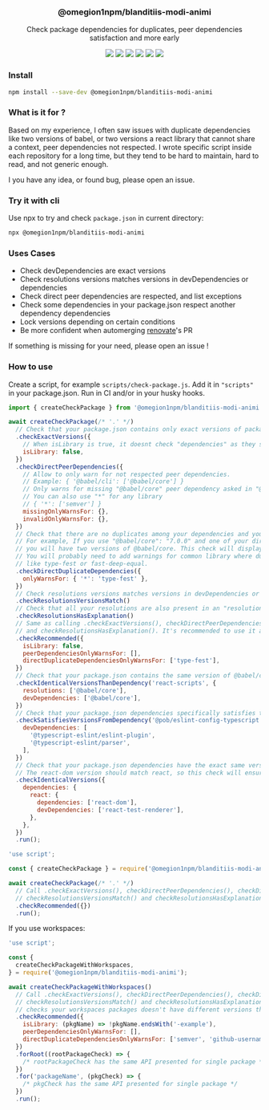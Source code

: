 <h3 align="center">
  @omegion1npm/blanditiis-modi-animi
</h3>

<p align="center">
  Check package dependencies for duplicates, peer dependencies satisfaction and more early
</p>

<p align="center">
  <a href="https://npmjs.org/package/@omegion1npm/blanditiis-modi-animi"><img src="https://img.shields.io/npm/v/@omegion1npm/blanditiis-modi-animi.svg?style=flat-square"></a>
  <a href="https://npmjs.org/package/@omegion1npm/blanditiis-modi-animi"><img src="https://img.shields.io/npm/dw/@omegion1npm/blanditiis-modi-animi.svg?style=flat-square"></a>
  <a href="https://npmjs.org/package/@omegion1npm/blanditiis-modi-animi"><img src="https://img.shields.io/node/v/@omegion1npm/blanditiis-modi-animi.svg?style=flat-square"></a>
  <a href="https://npmjs.org/package/@omegion1npm/blanditiis-modi-animi"><img src="https://img.shields.io/npm/types/@omegion1npm/blanditiis-modi-animi.svg?style=flat-square"></a>
  <a href="https://codecov.io/gh/christophehurpeau/@omegion1npm/blanditiis-modi-animi"><img src="https://img.shields.io/codecov/c/github/christophehurpeau/@omegion1npm/blanditiis-modi-animi/master.svg?style=flat-square"></a>
  <a href="https://christophehurpeau.github.io/@omegion1npm/blanditiis-modi-animi/"><img src="https://img.shields.io/website.svg?down_color=lightgrey&down_message=offline&up_color=blue&up_message=online&url=https%3A%2F%2Fchristophehurpeau.github.io%2F@omegion1npm/blanditiis-modi-animi%2F?style=flat-square"></a>
</p>

### Install

```sh
npm install --save-dev @omegion1npm/blanditiis-modi-animi
```

### What is it for ?

Based on my experience, I often saw issues with duplicate dependencies like two versions of babel, or two versions a react library that cannot share a context, peer dependencies not respected. I wrote specific script inside each repository for a long time, but they tend to be hard to maintain, hard to read, and not generic enough.

I you have any idea, or found bug, please open an issue.

### Try it with cli

Use npx to try and check `package.json` in current directory:

```bash
npx @omegion1npm/blanditiis-modi-animi
```

### Uses Cases

- Check devDependencies are exact versions
- Check resolutions versions matches versions in devDependencies or dependencies
- Check direct peer dependencies are respected, and list exceptions
- Check some dependencies in your package.json respect another dependency dependencies
- Lock versions depending on certain conditions
- Be more confident when automerging [renovate](https://www.whitesourcesoftware.com/free-developer-tools/renovate)'s PR

If something is missing for your need, please open an issue !

### How to use

Create a script, for example `scripts/check-package.js`. Add it in `"scripts"` in your package.json. Run in CI and/or in your husky hooks.

```js
import { createCheckPackage } from '@omegion1npm/blanditiis-modi-animi';

await createCheckPackage(/* '.' */)
  // Check that your package.json contains only exact versions of package, not range.
  .checkExactVersions({
    // When isLibrary is true, it doesnt check "dependencies" as they should mostly have a range, not an exact version
    isLibrary: false,
  })
  .checkDirectPeerDependencies({
    // Allow to only warn for not respected peer dependencies.
    // Example: { '@babel/cli': ['@babel/core'] }
    // Only warns for missing "@babel/core" peer dependency asked in "@babel/cli".
    // You can also use "*" for any library
    // { '*': ['semver'] }
    missingOnlyWarnsFor: {},
    invalidOnlyWarnsFor: {},
  })
  // Check that there are no duplicates among your dependencies and your devDependencies.
  // For example, If you use "@babel/core": "7.0.0" and one of your direct dependency requires "^7.0.1" (in dependencies, not peerDependency)
  // you will have two versions of @babel/core. This check will display an error that can be changed to a warning.
  // You will probably need to add warnings for common library where duplicate have low impact,
  // like type-fest or fast-deep-equal.
  .checkDirectDuplicateDependencies({
    onlyWarnsFor: { '*': 'type-fest' },
  })
  // Check resolutions versions matches versions in devDependencies or dependencies
  .checkResolutionsVersionsMatch()
  // Check that all your resolutions are also present in an "resolutionsExplained" field, forcing you to explain why the resolution was necessary
  .checkResolutionsHasExplanation()
  // Same as calling .checkExactVersions(), checkDirectPeerDependencies(), checkDirectDuplicateDependencies()
  // and checkResolutionsHasExplanation(). It's recommended to use it as new recommended features will be added here too.
  .checkRecommended({
    isLibrary: false,
    peerDependenciesOnlyWarnsFor: [],
    directDuplicateDependenciesOnlyWarnsFor: ['type-fest'],
  })
  // Check that your package.json contains the same version of @babel/core than react-scripts, both in resolutions and devDependencies
  .checkIdenticalVersionsThanDependency('react-scripts', {
    resolutions: ['@babel/core'],
    devDependencies: ['@babel/core'],
  })
  // Check that your package.json dependencies specifically satisfies the range set in another dependencies
  .checkSatisfiesVersionsFromDependency('@pob/eslint-config-typescript', {
    devDependencies: [
      '@typescript-eslint/eslint-plugin',
      '@typescript-eslint/parser',
    ],
  })
  // Check that your package.json dependencies have the exact same version that another dependency also present in your package.json
  // The react-dom version should match react, so this check will ensure it does
  .checkIdenticalVersions({
    dependencies: {
      react: {
        dependencies: ['react-dom'],
        devDependencies: ['react-test-renderer'],
      },
    },
  })
  .run();
```

```js
'use script';

const { createCheckPackage } = require('@omegion1npm/blanditiis-modi-animi');

await createCheckPackage(/* '.' */)
  // Call .checkExactVersions(), checkDirectPeerDependencies(), checkDirectDuplicateDependencies()
  // checkResolutionsVersionsMatch() and checkResolutionsHasExplanation()
  .checkRecommended({})
  .run();
```

If you use workspaces:

```js
'use script';

const {
  createCheckPackageWithWorkspaces,
} = require('@omegion1npm/blanditiis-modi-animi');

await createCheckPackageWithWorkspaces()
  // Call .checkExactVersions(), checkDirectPeerDependencies(), checkDirectDuplicateDependencies()
  // checkResolutionsVersionsMatch() and checkResolutionsHasExplanation() for root package and workspaces packages, but also
  // checks your workspaces packages doesn't have different versions than the ones in devDependencies of root packages.
  .checkRecommended({
    isLibrary: (pkgName) => !pkgName.endsWith('-example'),
    peerDependenciesOnlyWarnsFor: [],
    directDuplicateDependenciesOnlyWarnsFor: ['semver', 'github-username'],
  })
  .forRoot((rootPackageCheck) => {
    /* rootPackageCheck has the same API presented for single package */
  })
  .for('packageName', (pkgCheck) => {
    /* pkgCheck has the same API presented for single package */
  })
  .run();
```
